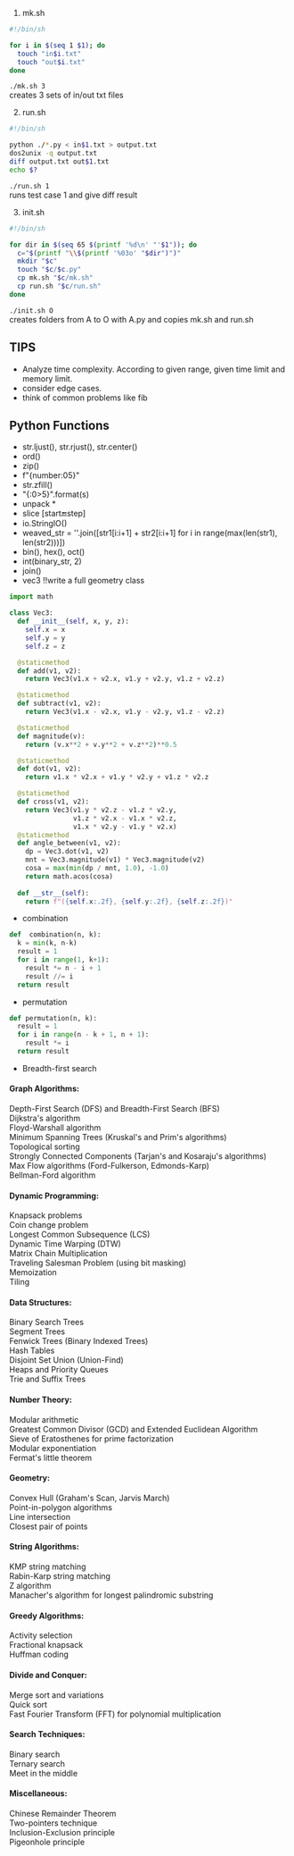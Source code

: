 1. mk.sh
```bash
#!/bin/sh

for i in $(seq 1 $1); do
  touch "in$i.txt"
  touch "out$i.txt"
done
```
`./mk.sh 3`  
creates 3 sets of in/out txt files

2. run.sh
```bash
#!/bin/sh

python ./*.py < in$1.txt > output.txt
dos2unix -q output.txt
diff output.txt out$1.txt
echo $?
```
`./run.sh 1`  
runs test case 1 and give diff result

3. init.sh
```bash
#!/bin/sh

for dir in $(seq 65 $(printf '%d\n' "'$1")); do
  c="$(printf "\\$(printf '%03o' "$dir")")"
  mkdir "$c"
  touch "$c/$c.py"
  cp mk.sh "$c/mk.sh"
  cp run.sh "$c/run.sh"
done
```
`./init.sh O`  
creates folders from A to O with A.py and copies mk.sh and run.sh

**TIPS**
------------------
- Analyze time complexity. According to given range, given time limit and memory limit.
- consider edge cases.
- think of common problems like fib

**Python Functions**
------------------
- str.ljust(), str.rjust(), str.center()
- ord()
- zip()
- f"{number:05}"
- str.zfill()
- "{:0>5}".format(s)
- unpack *
- slice [start:end:step]
- io.StringIO()
- weaved_str = ''.join([str1[i:i+1] + str2[i:i+1] for i in range(max(len(str1), len(str2)))])
- bin(), hex(), oct()
- int(binary_str, 2)
- join()
- vec3 !!write a full geometry class
```py
import math

class Vec3:
  def __init__(self, x, y, z):
    self.x = x
    self.y = y
    self.z = z

  @staticmethod
  def add(v1, v2):
    return Vec3(v1.x + v2.x, v1.y + v2.y, v1.z + v2.z)

  @staticmethod
  def subtract(v1, v2):
    return Vec3(v1.x - v2.x, v1.y - v2.y, v1.z - v2.z)

  @staticmethod
  def magnitude(v):
    return (v.x**2 + v.y**2 + v.z**2)**0.5

  @staticmethod
  def dot(v1, v2):
    return v1.x * v2.x + v1.y * v2.y + v1.z * v2.z

  @staticmethod
  def cross(v1, v2):
    return Vec3(v1.y * v2.z - v1.z * v2.y,
                v1.z * v2.x - v1.x * v2.z,
                v1.x * v2.y - v1.y * v2.x)
  @staticmethod
  def angle_between(v1, v2):
    dp = Vec3.dot(v1, v2)
    mnt = Vec3.magnitude(v1) * Vec3.magnitude(v2)
    cosa = max(min(dp / mnt, 1.0), -1.0)
    return math.acos(cosa)
  
  def __str__(self):
    return f"({self.x:.2f}, {self.y:.2f}, {self.z:.2f})"
```

- combination
```py
def  combination(n, k):
  k = min(k, n-k)
  result = 1
  for i in range(1, k+1):
    result *= n - i + 1
    result //= i
  return result
```
- permutation
```py
def permutation(n, k):
  result = 1
  for i in range(n - k + 1, n + 1):
    result *= i
  return result
```
- Breadth-first search

#### Graph Algorithms:
Depth-First Search (DFS) and Breadth-First Search (BFS)  
Dijkstra's algorithm  
Floyd-Warshall algorithm  
Minimum Spanning Trees (Kruskal's and Prim's algorithms)  
Topological sorting  
Strongly Connected Components (Tarjan's and Kosaraju's algorithms)  
Max Flow algorithms (Ford-Fulkerson, Edmonds-Karp)  
Bellman-Ford algorithm  
#### Dynamic Programming:  
Knapsack problems  
Coin change problem  
Longest Common Subsequence (LCS)  
Dynamic Time Warping (DTW)  
Matrix Chain Multiplication  
Traveling Salesman Problem (using bit masking)  
Memoization  
Tiling
#### Data Structures:  
Binary Search Trees  
Segment Trees  
Fenwick Trees (Binary Indexed Trees)  
Hash Tables  
Disjoint Set Union (Union-Find)  
Heaps and Priority Queues  
Trie and Suffix Trees  
#### Number Theory:  
Modular arithmetic  
Greatest Common Divisor (GCD) and Extended Euclidean Algorithm  
Sieve of Eratosthenes for prime factorization  
Modular exponentiation  
Fermat's little theorem  
#### Geometry:  
Convex Hull (Graham's Scan, Jarvis March)  
Point-in-polygon algorithms  
Line intersection  
Closest pair of points  
#### String Algorithms:  
KMP string matching  
Rabin-Karp string matching  
Z algorithm  
Manacher's algorithm for longest palindromic substring  
#### Greedy Algorithms:  
Activity selection  
Fractional knapsack  
Huffman coding  
#### Divide and Conquer:  
Merge sort and variations  
Quick sort  
Fast Fourier Transform (FFT) for polynomial multiplication  
#### Search Techniques:  
Binary search  
Ternary search  
Meet in the middle  
#### Miscellaneous:  
Chinese Remainder Theorem  
Two-pointers technique  
Inclusion-Exclusion principle  
Pigeonhole principle  
